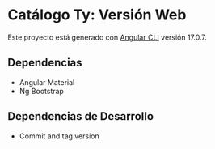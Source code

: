 # Catálogo Ty: Versión  Web

Este proyecto está generado con [Angular CLI](https://github.com/angular/angular-cli) versión 17.0.7.

## Dependencias

* Angular Material
* Ng Bootstrap

## Dependencias de Desarrollo

* Commit and tag version
